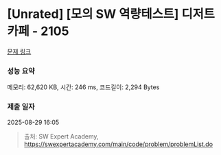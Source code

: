 # [Unrated] [모의 SW 역량테스트] 디저트 카페 - 2105 

[문제 링크](https://swexpertacademy.com/main/code/problem/problemDetail.do?contestProbId=AV5VwAr6APYDFAWu) 

### 성능 요약

메모리: 62,620 KB, 시간: 246 ms, 코드길이: 2,294 Bytes

### 제출 일자

2025-08-29 16:05



> 출처: SW Expert Academy, https://swexpertacademy.com/main/code/problem/problemList.do